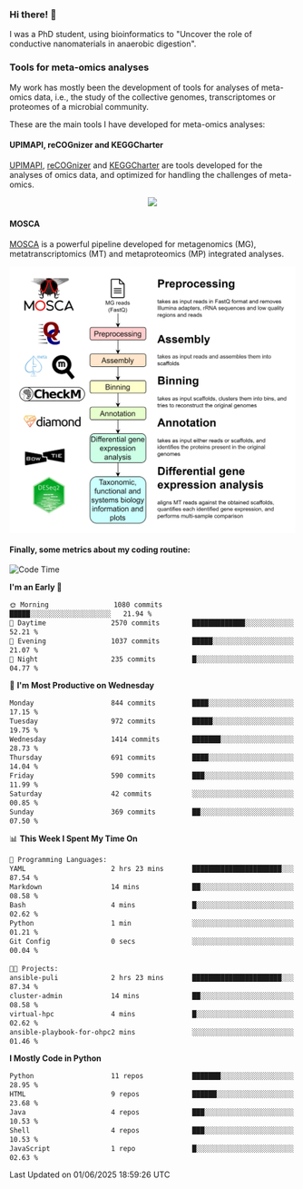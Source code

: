 ### Hi there! 👋

I was a PhD student, using bioinformatics to "Uncover the role of conductive nanomaterials in anaerobic digestion".

### Tools for meta-omics analyses

My work has mostly been the development of tools for analyses of meta-omics data, i.e., the study of the collective genomes, transcriptomes or proteomes of a microbial community.

These are the main tools I have developed for meta-omics analyses:

#### UPIMAPI, reCOGnizer and KEGGCharter

[UPIMAPI](https://github.com/iquasere/UPIMAPI), [reCOGnizer](https://github.com/iquasere/reCOGnizer) and [KEGGCharter](https://github.com/iquasere/KEGGCharter) are tools developed for the analyses of omics data, and optimized for handling the challenges of meta-omics.

<p align="center">
    <img src="assets/annotation_paper.png">
</p>

#### MOSCA

[MOSCA](https://github.com/iquasere/MOSCA) is a powerful pipeline developed for metagenomics (MG), metatranscriptomics (MT) and metaproteomics (MP) integrated analyses.

<p align="center">
    <img src="assets/mosca_workflow.png" align="center" width="700">
</p>


#### Finally, some metrics about my coding routine:

<!--START_SECTION:waka-->
![Code Time](http://img.shields.io/badge/Code%20Time-949%20hrs%2048%20mins-blue)

**I'm an Early 🐤** 

```text
🌞 Morning                1080 commits        █████░░░░░░░░░░░░░░░░░░░░   21.94 % 
🌆 Daytime                2570 commits        █████████████░░░░░░░░░░░░   52.21 % 
🌃 Evening                1037 commits        █████░░░░░░░░░░░░░░░░░░░░   21.07 % 
🌙 Night                  235 commits         █░░░░░░░░░░░░░░░░░░░░░░░░   04.77 % 
```
📅 **I'm Most Productive on Wednesday** 

```text
Monday                   844 commits         ████░░░░░░░░░░░░░░░░░░░░░   17.15 % 
Tuesday                  972 commits         █████░░░░░░░░░░░░░░░░░░░░   19.75 % 
Wednesday                1414 commits        ███████░░░░░░░░░░░░░░░░░░   28.73 % 
Thursday                 691 commits         ████░░░░░░░░░░░░░░░░░░░░░   14.04 % 
Friday                   590 commits         ███░░░░░░░░░░░░░░░░░░░░░░   11.99 % 
Saturday                 42 commits          ░░░░░░░░░░░░░░░░░░░░░░░░░   00.85 % 
Sunday                   369 commits         ██░░░░░░░░░░░░░░░░░░░░░░░   07.50 % 
```


📊 **This Week I Spent My Time On** 

```text
💬 Programming Languages: 
YAML                     2 hrs 23 mins       ██████████████████████░░░   87.54 % 
Markdown                 14 mins             ██░░░░░░░░░░░░░░░░░░░░░░░   08.58 % 
Bash                     4 mins              █░░░░░░░░░░░░░░░░░░░░░░░░   02.62 % 
Python                   1 min               ░░░░░░░░░░░░░░░░░░░░░░░░░   01.21 % 
Git Config               0 secs              ░░░░░░░░░░░░░░░░░░░░░░░░░   00.04 % 

🐱‍💻 Projects: 
ansible-puli             2 hrs 23 mins       ██████████████████████░░░   87.34 % 
cluster-admin            14 mins             ██░░░░░░░░░░░░░░░░░░░░░░░   08.58 % 
virtual-hpc              4 mins              █░░░░░░░░░░░░░░░░░░░░░░░░   02.62 % 
ansible-playbook-for-ohpc2 mins              ░░░░░░░░░░░░░░░░░░░░░░░░░   01.46 % 
```

**I Mostly Code in Python** 

```text
Python                   11 repos            ███████░░░░░░░░░░░░░░░░░░   28.95 % 
HTML                     9 repos             ██████░░░░░░░░░░░░░░░░░░░   23.68 % 
Java                     4 repos             ███░░░░░░░░░░░░░░░░░░░░░░   10.53 % 
Shell                    4 repos             ███░░░░░░░░░░░░░░░░░░░░░░   10.53 % 
JavaScript               1 repo              █░░░░░░░░░░░░░░░░░░░░░░░░   02.63 % 
```




 Last Updated on 01/06/2025 18:59:26 UTC
<!--END_SECTION:waka-->

